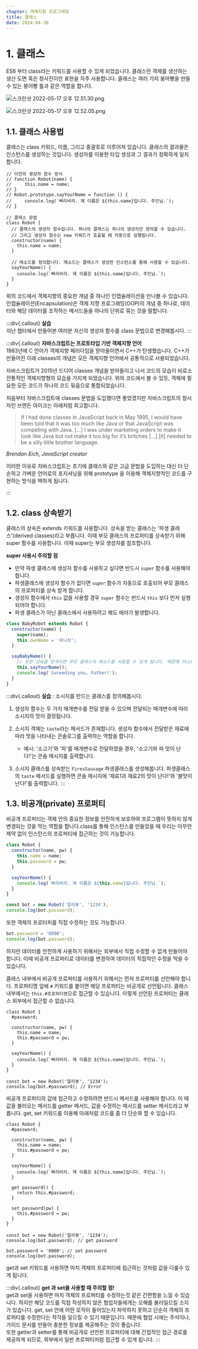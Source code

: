 ```yaml
---
chapter: 객체지향 프로그래밍
title: 클래스
date: 2024-04-30
---
```


# 1. 클래스

ES6 부터 class라는 키워드를 사용할 수 있게 되었습니다.
클래스란 객체를 생산하는 생산 도면 혹은 청사진이란 표현을 자주 사용합니다. 클래스는 여러 가지 붕어빵을 만들 수 있는 붕어빵 틀과 같은 역할을 합니다.

![스크린샷 2022-05-17 오후 12.51.30.png](/images/essentials-javascript/chapter11/%E1%84%89%E1%85%B3%E1%84%8F%E1%85%B3%E1%84%85%E1%85%B5%E1%86%AB%E1%84%89%E1%85%A3%E1%86%BA_2022-05-17_%E1%84%8B%E1%85%A9%E1%84%92%E1%85%AE_12.51.30.png)

![스크린샷 2022-05-17 오후 12.52.05.png](/images/essentials-javascript/chapter11/%E1%84%89%E1%85%B3%E1%84%8F%E1%85%B3%E1%84%85%E1%85%B5%E1%86%AB%E1%84%89%E1%85%A3%E1%86%BA_2022-05-17_%E1%84%8B%E1%85%A9%E1%84%92%E1%85%AE_12.52.05.png)

## 1.1. 클래스 사용법

클래스는 class 키워드, 이름, 그리고 중괄호로 이루어져 있습니다. 클래스의 결과물은 인스턴스를 생성하는 것입니다. 생성자를 이용한 타입 생성과 그 결과가 정확하게 일치합니다.

```javascript-exec
// 이전의 생성자 함수 방식
// function Robot(name) {
//     this.name = name;
// }
// Robot.prototype.sayYourName = function () {
//     console.log(`삐리비리. 제 이름은 ${this.name}입니다. 주인님.`);
// }

// 클래스 문법
class Robot {
  // 클래스의 생성자 함수입니다. 하나의 클래스는 하나의 생성자만 정의할 수 있습니다.
  // 그리고 생성자 함수는 new 키워드가 호출될 때 자동으로 실행됩니다.
  constructor(name) {
    this.name = name;
  }

  // 메소드를 정의합니다. 메소드는 클래스가 생성한 인스턴스를 통해 사용할 수 있습니다.
  sayYourName() {
    console.log(`삐리비리. 제 이름은 ${this.name}입니다. 주인님.`);
  }
}
```

위의 코드에서 객체지향의 중요한 개념 중 하나인 인캡슐레이션을 만나볼 수 있습니다. 인캡슐레이션(Encapsulation)은 객체 지향 프로그래밍(OOP)의 개념 중 하나로, 데이터와 해당 데이터를 조작하는 메서드들을 하나의 단위로 묶는 것을 말합니다.

:::div{.callout}
**실습**  
지난 챕터에서 만들어본 여러분 자신의 생성자 함수를 class 문법으로 변경해봅시다.
:::

:::div{.callout}
**자바스크립트는 프로토타입 기반 객체지향 언어**  
1983년에 C 언어가 객체지향 페러다임을 받아들이면서 C++가 탄생했습니다.
C++가 만들어진 이래 classes의 개념은 모든 객체지향 언어에서 공통적으로 사용되었습니다.

자바스크립트가 2015년 드디어 classes 개념을 받아들이고 나서 코드의 모습이 비로소 전통적인 객체지향형의 모습을 가지게 되었습니다. 위의 코드에서 볼 수 있듯, 객체에 필요한 모든 코드가 하나의 코드 묶음으로 통합되었습니다.

처음부터 자바스크립트에 classes 문법을 도입했다면 좋았겠지만 자바스크립트의 창시자인 브랜든 아이크는 아래처럼 회고합니다.

> If I had done classes in JavaScript back in May 1995, I would have been told that it was too much like Java or that JavaScript was competing with Java. [...] I was under marketing orders to make it look like Java but not make it too big for it’s britches […] [it] needed to be a silly little brother language.

_Brendan Eich, JavaScript creator_

이러한 이유로 자바스크립트는 초기에 클래스와 같은 고급 문법을 도입하는 대신 더 단순하고 가벼운 언어로의 포지셔닝을 위해 prototype 을 이용해 객체지향적인 코드를 구현하는 방식을 택하게 됩니다.

:::

## 1.2. class 상속받기

클래스의 상속은 extends 키워드를 사용합니다. 상속을 받는 클래스는 '파생 클래스'(derived classes)라고 부릅니다. 이때 부모 클래스의 프로퍼티를 상속받기 위해 super 함수를 사용합니다. 이때 super는 부모 생성자를 참조합니다.

**super 사용시 주의할 점**

- 만약 파생 클래스에 생성자 함수를 사용하고 싶다면 반드시 `super` 함수를 사용해야합니다.
- 파생클래스에 생성자 함수가 없다면 `super` 함수가 자동으로 호출되어 부모 클래스의 프로퍼티를 상속 받게 합니다.
- 생성자 함수에서 `this` 값을 사용할 경우 `super` 함수는 반드시 `this` 보다 먼저 실행되어야 합니다.
- 파생 클래스가 아닌 클래스에서 사용하려고 해도 에러가 발생합니다.

```jsx
class BabyRobot extends Robot {
  constructor(name) {
    super(name);
    this.ownName = '위니브';
  }

  sayBabyName() {
    // 또한 상속을 받게되면 부모 클래스의 메소드를 사용할 수 있게 됩니다. 때문에 this로 접근 할 수 있습니다.
    this.sayYourName();
    console.log('Suceeding you, Father!');
  }
}
```

:::div{.callout}
**실습** : 소시지를 만드는 클래스를 정의해봅시다.

1. 생성자 함수는 두 가지 매개변수를 전달 받을 수 있으며 전달되는 매개변수에 따라 소시지의 맛이 결정됩니다.
2. 소시지 객체는 `taste`라는 메서드가 존재합니다. 생성자 함수에서 전달받은 재료에 따라 맛을 나타내는 콘솔로그를 출력하는 역할을 합니다.

   - 예시: '소고기'와 '파'를 매개변수로 전달하였을 경우, '소고기와 파 맛이 난다!'는 콘솔 메시지를 출력합니다.

3. 소시지 클래스를 상속받는 `FiresSausage` 파생클래스를 생성해봅니다. 파생클래스의 `taste` 메서드를 실행하면 콘솔 메시지에 '재료1과 재료2의 맛이 난다!'와 '불맛이 난다!'를 출력합니다.
   :::

## 1.3. 비공개(private) 프로퍼티

비공개 프로퍼티는 객체 안의 중요한 정보를 안전하게 보호하여 프로그램이 뜻하지 않게 변경되는 것을 막는 역할을 합니다.class를 통해 인스턴스를 만들었을 때 우리는 아무런 제약 없이 인스턴스의 프로퍼티에 접근하는 것이 가능합니다.

```jsx
class Robot {
  constructor(name, pw) {
    this.name = name;
    this.password = pw;
  }

  sayYourName() {
    console.log(`삐리비리. 제 이름은 ${this.name}입니다. 주인님.`);
  }
}

const bot = new Robot('알리봇', '1234');
console.log(bot.password);
```

또한 객체의 프로터피를 직접 수정하는 것도 가능합니다.

```jsx
bot.password = '0000';
console.log(bot.password);
```

하지만 데이터를 안전하게 사용하기 위해서는 외부에서 직접 수정할 수 없게 만들어야 합니다. 이때 비공개 프로퍼티로 데이터를 변경하여 데이터의 직접적인 수정을 막을 수 있습니다.

클래스 내부에서 비공개 프로퍼티를 사용하기 위해서는 먼저 프로퍼티를 선언해야 합니다. 프로퍼티명 앞에 `#` 키워드를 붙이면 해당 프로퍼티는 비공개로 선언됩니다. 클래스 내부에서는 `this.#프로퍼티명`으로 접근할 수 있습니다. 이렇게 선언된 프로퍼티는 클래스 외부에서 접근할 수 없습니다.

```javascript-exec
class Robot {
  #password;

  constructor(name, pw) {
    this.name = name;
    this.#password = pw;
  }

  sayYourName() {
    console.log(`삐리비리. 제 이름은 ${this.name}입니다. 주인님.`);
  }
}

const bot = new Robot('알리봇', '1234');
console.log(bot.#password); // Error
```

비공개 프로퍼티의 값에 접근하고 수정하려면 반드시 메서드를 사용해야 합니다. 이 때 값을 불러오는 메서드를 getter 메서드, 값을 수정하는 메서드를 setter 메서드라고 부릅니다. get, set 키워드를 이용해 아래처럼 코드를 좀 더 단순화 할 수 있습니다.

```javascript-exec
class Robot {
  #password;

  constructor(name, pw) {
    this.name = name;
    this.#password = pw;
  }

  sayYourName() {
    console.log(`삐리비리. 제 이름은 ${this.name}입니다. 주인님.`);
  }

  get password() {
    return this.#password;
  }

  set password(pw) {
    this.#password = pw;
  }
}

const bot = new Robot('알리봇', '1234');
console.log(bot.password); // get password

bot.password = '0000'; // set password
console.log(bot.password);

```

get과 set 키워드를 사용하면 마치 객체의 프로퍼티에 접근하는 것처럼 값을 다룰수 있게 됩니다.

:::div{.callout}
**get 과 set을 사용할 때 주의할 점!**  
get과 set을 사용하면 마치 객체의 프로퍼티를 수정하는것 같은 간편함을 느낄 수 있습니다. 하지만 해당 코드를 직접 작성하지 않은 협업자들에게는 오해를 불러일으킬 소지가 있습니다. get, set 안에 어떤 로직이 들어있는지 파악하지 못하고 단순히 객체의 프로퍼티를 수정한다는 착각을 일으킬 수 있기 때문입니다. 때문에 협업 시에는 주석이나, 가이드 문서를 만들어 충분한 정보를 제공해주는 것이 좋습니다.  
또한 getter과 setter를 통해 비공개로 선언한 프로퍼티에 대해 간접적인 접근 경로를 제공하게 되므로, 외부에서 일반 프로퍼티처럼 접근할 수 있게 됩니다.
:::
